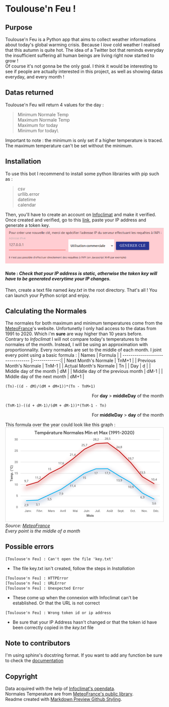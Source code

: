 # Toulouse'n Feu !
## Purpose
Toulouse'n Feu is a Python app that aims to collect weather informations about today's global warming crisis. Because I *love* cold weather I realised that this autumn is quite hot. The idea of a Twitter bot that reminds everyday the insufficient suffering all human beings are living right now started to grow !\
Of course it's not gonna be the only goal. I think it would be interesting to see if people are actually interested in this project, as well as showing datas everyday, and every month !
## Datas returned
Toulouse'n Feu will return 4 values for the day :
>Minimum Normale Temp\
Maximum Normale Temp\
Maximum for today\
Minimum for today\

Important to note : the minimum is only set if a higher temperature is traced. The maximum temperature can't be set without the minimum.
## Installation
To use this bot I recommend to install some python librairies with pip such as :
>csv\
urllib.error\
datetime\
calendar

Then, you'll have to create an account on [Infoclimat](https://www.infoclimat.fr/) and make it verified.\
Once created and verified, go to this [link](https://www.infoclimat.fr/opendata/), paste your IP address and generate a token key.\
![Infoclimat Token](/assets/infoclimattoken.png "Infoclimat's token creation")
#### Note : *Check that your IP address is static, otherwise the token key will have to be generated everytime your IP changes.*
Then, create a text file named *key.txt* in the root directory. That's all ! You can launch your Python script and enjoy.
## Calculating the Normales
The normales for both maximum and minimum temperatures come from the [MeteoFrance](https://donneespubliques.meteofrance.fr/?fond=produit&id_produit=117&id_rubrique=39)'s website. Unfortunetly I only had access to the datas from 1991 to 2020. Which i'm **sure** are way higher than 10 years before.\
Contrary to *Infoclimat* I will not compare today's temperatures to the normales of the month. Instead, I will be using an approximation with proportionnality. Every normales are set to the middle of each month. I joint every point using a basic formula :
| Names                            | Formula       |
| -------------------------------- |:-------------:|
| Next Month's Normale             | TnM+1         |
| Previous Month's Normale         | TnM-1         |
| Actual Month's Normale           | Tn            |
| Day                              | d             |
| Middle day of the month          | dM            |
| Middle day of the previous month | dM-1          |
| Middle day of the next month     | dM+1          |
```
(Tn)-((d - dM)/(dM + dM+1))*(Tn - TnM+1)
```
<div style="text-align: right">For <b>day</b> > <b>middleDay</b> of the month</div>

```
(TnM-1)-((d + dM-1)/(dM + dM-1))*(TnM-1 - Tn)
```
<div style="text-align: right">For <b>middleDay</b> > <b>day</b> of the month</div>

This formula over the year could look like this graph :
![Temp MIN MAX Normales](/assets/tempmin_max_normales.png "Temp MIN MAX Normales")
*Source: [MeteoFrance](https://donneespubliques.meteofrance.fr/?fond=produit&id_produit=117&id_rubrique=39)\
Every point is the middle of a month*
## Possible errors
```
[Toulouse'n Feu] : Can't open the file 'key.txt'
```
* The file key.txt isn't created, follow the steps in *Installation*

```
[Toulouse'n Feu] : HTTPError
[Toulouse'n Feu] : URLError
[Toulouse'n Feu] : Unexpected Error
```
* These come up when the connexion with Infoclimat can't be established. Or that the URL is not correct

```
[Toulouse'n Feu] : Wrong token id or ip address
```
* Be sure that your IP Address hasn't changed or that the token id have been correctly copied in the *key.txt* file
## Note to contributors
I'm using sphinx's docstring format. If you want to add any function be sure to check the [documentation](https://www.sphinx-doc.org/en/master/index.html)
## Copyright
Data acquired with the help of [Infoclimat's opendata](https://www.infoclimat.fr/opendata/).\
Normales Temperature are from [MeteoFrance's public library](https://donneespubliques.meteofrance.fr/?fond=produit&id_produit=117&id_rubrique=39).\
Readme created with [Markdown Preview Github Styling](https://github.com/mjbvz/vscode-github-markdown-preview-style).